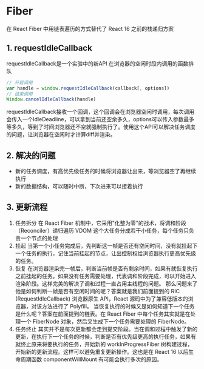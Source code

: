 # Fiber
在 React Fiber 中用链表遍历的方式替代了 React 16 之前的栈递归方案
## 1. requestIdleCallback
requestIdleCallback是一个实验中的新API
在浏览器的空闲时段内调用的函数排队
```javascript
// 开启调用
var handle = window.requestIdleCallback(callback[, options])
// 结束调用
Window.cancelIdleCallback(handle)
```
requestIdleCallback接收一个回调，这个回调会在浏览器空闲时调用，每次调用会传入一个IdleDeadline，可以拿到当前还空余多久，options可以传入参数最多等多久，等到了时间浏览器还不空就强制执行了。使用这个API可以解决任务调度的问题，让浏览器在空闲时才计算diff并渲染。

## 2. 解决的问题
* 新的任务调度，有高优先级任务的时候将浏览器让出来，等浏览器空了再继续执行
* 新的数据结构，可以随时中断，下次进来可以接着执行


## 3. 更新流程
1. 任务拆分
在 React Fiber 机制中，它采用"化整为零"的战术，将调和阶段（Reconciler）递归遍历 VDOM 这个大任务分成若干小任务，每个任务只负责一个节点的处理
2. 挂起
当第一个小任务完成后，先判断这一帧是否还有空闲时间，没有就挂起下一个任务的执行，记住当前挂起的节点，让出控制权给浏览器执行更高优先级的任务。
3. 恢复
在浏览器渲染完一帧后，判断当前帧是否有剩余时间，如果有就恢复执行之前挂起的任务。如果没有任务需要处理，代表调和阶段完成，可以开始进入渲染阶段。这样完美的解决了调和过程一直占用主线程的问题。
那么问题来了他是如何判断一帧是否有空闲时间的呢？答案就是我们前面提到的 RIC (RequestIdleCallback) 浏览器原生 API，React 源码中为了兼容低版本的浏览器，对该方法进行了 Polyfill。
当恢复执行的时候又是如何知道下一个任务是什么呢？答案在前面提到的链表。在 React Fiber 中每个任务其实就是在处理一个 FiberNode 对象，然后又生成下一个任务需要处理的 FiberNode。
4. 任务终止
其实并不是每次更新都会走到提交阶段。当在调和过程中触发了新的更新，在执行下一个任务的时候，判断是否有优先级更高的执行任务，如果有就终止原来将要执行的任务，开始新的 workInProgressFiber 树构建过程，开始新的更新流程。这样可以避免重复更新操作。这也是在 React 16 以后生命周期函数 componentWillMount 有可能会执行多次的原因。